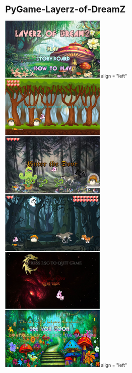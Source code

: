 # PyGame-Layerz-of-DreamZ


<img src="https://github.com/NikiHo5/PyGame-Layerz-of-DreamZ/blob/master/gp1.JPG" width =300>
align = "left"
<img src="https://github.com/NikiHo5/PyGame-Layerz-of-DreamZ/blob/master/gp2.JPG" width =300>
<img src="https://github.com/NikiHo5/PyGame-Layerz-of-DreamZ/blob/master/gp6.JPG" width =300>
<img src="https://github.com/NikiHo5/PyGame-Layerz-of-DreamZ/blob/master/gp7.JPG" width =300>
<img src="https://github.com/NikiHo5/PyGame-Layerz-of-DreamZ/blob/master/gpover.JPG" width =300>
<img src="https://github.com/NikiHo5/PyGame-Layerz-of-DreamZ/blob/master/gpwin.JPG" width =300>
align = "left"
